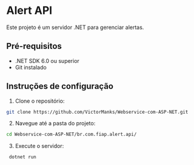 # Alert API

Este projeto é um servidor .NET para gerenciar alertas.

## Pré-requisitos

- .NET SDK 6.0 ou superior
- Git instalado

## Instruções de configuração

1. Clone o repositório:
```bash
git clone https://github.com/VictorManks/Webservice-com-ASP-NET.git
```

2. Navegue até a pasta do projeto:
 ```bash
 cd Webservice-com-ASP-NET/br.com.fiap.alert.api/
```
3. Execute o servidor:
```bash
 dotnet run
```
